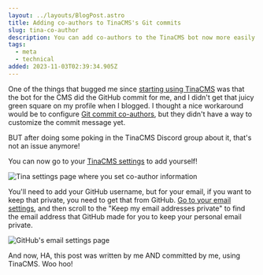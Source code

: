 ```yaml
---
layout: ../layouts/BlogPost.astro
title: Adding co-authors to TinaCMS's Git commits
slug: tina-co-author
description: You can add co-authors to the TinaCMS bot now more easily
tags:
  - meta
  - technical
added: 2023-11-03T02:39:34.905Z
---
```


One of the things that bugged me since [starting using TinaCMS](https://blog.cassidoo.co/post/trying-tinacms/) was that the bot for the CMS did the GitHub commit for me, and I didn't get that juicy green square on my profile when I blogged. I thought a nice workaround would be to configure [Git commit co-authors](https://dev.to/cassidoo/co-authoring-git-commits-3gin), but they didn't have a way to customize the commit message yet.

BUT after doing some poking in the TinaCMS Discord group about it, that's not an issue anymore!

You can now go to your [TinaCMS settings](https://app.tina.io/account/settings) to add yourself!

![Tina settings page where you set co-author information](/assets/tinacmscoauthor.png)

You'll need to add your GitHub username, but for your email, if you want to keep that private, you need to get that from GitHub. [Go to your email settings](https://github.com/settings/emails), and then scroll to the "Keep my email addresses private" to find the email address that GitHub made for you to keep your personal email private.

![GitHub's email settings page](/assets/primaryemailcoauthor.png)

And now, HA, this post was written by me AND committed by me, using TinaCMS. Woo hoo!
